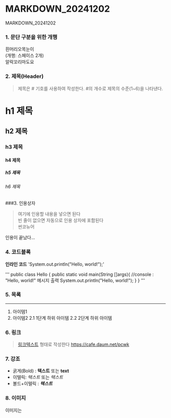 # MARKDOWN_20241202
MARKDOWN_20241202



### 1. 문단 구분을 위한 개행
흰머리오목눈이  
(개행: 스페이스 2개)  
알락꼬리마도요

### 2. 제목(Header)
>제목은 # 기호를 사용하여 작성한다. #의 개수로 제목의 수준(1~6)을 나타낸다.

# h1 제목
## h2 제목
### h3 제목
#### h4 제목
##### h5 제목
###### h6 제목

###3. 인용상자
>여기에 인용할 내용을 넣으면 된다  
>빈 줄이 없으면 자동으로 인용 상자에 포함된다  
썬코뉴어

인용이 끝났다...

### 4. 코드블록  

**인라인 코드**
'System.out.println("Hello, world!");'

'''
public class Hello {
	public static void main(String []args){
		//console : "Hello, world!" 메시지 출력
		System.out.println("Hello, world!");
	}
}
'''

### 5. 목록

---
1. 아이템1
2. 아이템2
   2.1 1단계 하위 아이템
   2.2 2단계 하위 아이템

### 6. 링크
> [링크텍스트](URL) 형태로 작성한다
> https://cafe.daum.net/pcwk
   
### 7. 강조
- 굵게(Bold) : **텍스트** 또는 __text__
- 이텔릭: *텍스트* 또는 _텍스트_
- 볼드+이텔릭 : ***텍스트***

### 8. 이미지
이미지는 
